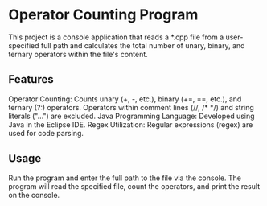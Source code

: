 # Operator Counting Program
This project is a console application that reads a *.cpp file from a user-specified full path and calculates the total number of unary, binary, and ternary operators within the file's content.

## Features
Operator Counting:
Counts unary (+, -, etc.), binary (+=, ==, etc.), and ternary (?:) operators.
Operators within comment lines (//, /* */) and string literals ("...") are excluded.
Java Programming Language: Developed using Java in the Eclipse IDE.
Regex Utilization: Regular expressions (regex) are used for code parsing.

## Usage
Run the program and enter the full path to the file via the console.
The program will read the specified file, count the operators, and print the result on the console.
